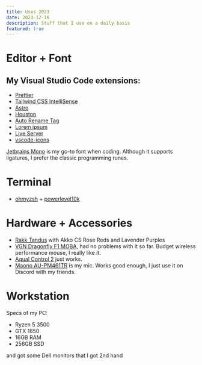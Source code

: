 ```yaml
---
title: Uses 2023
date: 2023-12-16
description: Stuff that I use on a daily basis
featured: true
---
```


# Editor + Font

## My Visual Studio Code extensions:

- [Prettier](https://marketplace.visualstudio.com/items?itemName=esbenp.prettier-vscode)
- [Tailwind CSS IntelliSense](https://marketplace.visualstudio.com/items?itemName=bradlc.vscode-tailwindcss)
- [Astro](https://marketplace.visualstudio.com/items?itemName=astro-build.astro-vscode)
- [Houston](https://marketplace.visualstudio.com/items?itemName=astro-build.houston)
- [Auto Rename Tag](https://marketplace.visualstudio.com/items?itemName=formulahendry.auto-rename-tag)
- [Lorem ipsum](https://marketplace.visualstudio.com/items?itemName=Tyriar.lorem-ipsum)
- [Live Server](https://marketplace.visualstudio.com/items?itemName=ritwickdey.LiveServer)
- [vscode-icons](https://marketplace.visualstudio.com/items?itemName=vscode-icons-team.vscode-icons)

[Jetbrains Mono](https://www.jetbrains.com/lp/mono/) is my go-to font when coding. Although it supports ligatures, I prefer the classic programming runes.

# Terminal

- [ohmyzsh](https://ohmyz.sh/) + [powerlevel10k](https://github.com/romkatv/powerlevel10k)

# Hardware + Accessories

- [Rakk Tandus](https://rakk.ph/product/rakk-tandus-v2-87-keys-wired-gaming-keyboard-seamless-doubleshot-keycaps-rainbow-led-outemu-red/) with Akko CS Rose Reds and Lavender Purples
- [VGN Dragonfly F1 MOBA](https://vgnlab.com/products/vgn-dragonfly-f1-series-wireless-mouse), had no problems with it so far. Budget wireless performance mouse, I really like it.
- [Aqual Control 2](https://shop.x-raypad.com/shop/x-raypad-aqua-control-ii-gaming-mouse-pads/) just works.
- [Maono AU-PM461TR](https://www.maono.com/products/usb-condenser-microphone-with-mic-gain-etc-maono-au-pm461t) is my mic. Works good enough, I just use it on Discord with my friends.

# Workstation

Specs of my PC:

- Ryzen 5 3500
- GTX 1650
- 16GB RAM
- 256GB SSD

and got some Dell monitors that I got 2nd hand
